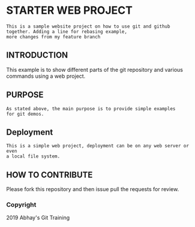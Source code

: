  # STARTER WEB PROJECT
    This is a sample website project on how to use git and github together. Adding a line for rebasing example,
    more changes from my feature branch

 ## INTRODUCTION
   This example is to show different parts of the git repository
   and various commands using a web project.
 ## PURPOSE
    As stated above, the main purpose is to provide simple examples
    for git demos.
 ## Deployment
    This is a simple web project, deployment can be on any web server or even  
    a local file system.
 ## HOW TO CONTRIBUTE
 Please fork this repository and then issue pull the requests for review.

 ### Copyright
 2019 Abhay's Git Training 
